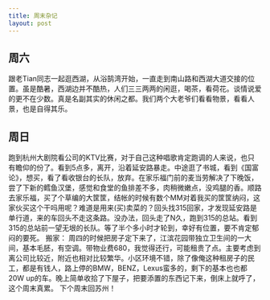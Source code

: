 ```yaml
---
title: 周末杂记
layout: post
---
```


## 周六 

跟老Tian同志一起逛西湖，从浴鹄湾开始，一直走到南山路和西湖大道交接的位置。虽是酷暑，西湖边并不酷热，人们三三两两的闲逛，喝茶，看荷花。谈情说爱的更不在少数。真是名副其实的休闲之都。我们两个大老爷们看看物景，看看人景，也是自得其乐。 

## 周日 

跑到杭州大剧院看公司的KTV比赛，对于自己这种唱歌肯定跑调的人来说，也只有瞻仰的份了。看到5点多，离开，沿着延安路暴走。中途逛了书城，看到《国富论》，想买，看了看收银台的长队，放弃。在家乐福门前的麦当劳解决了下晚饭，尝了下新的鳕鱼汉堡，感觉和食堂的鱼排差不多，肉稍微嫩点，没鸡腿的香。顺路去家乐福，买了个草编的大筐筐，结帐的时候有数个MM对着我买的筐筐纳闷，这家伙买这个干吗用呢？难道是用来(买)卖菜的？回头找315回家，才发现延安路是单行道，来的车回头不走这条路。没办法，回头走了N久，跑到315的总站。看到315的总站前一望无垠的长队。等了半个多小时才轮到，幸好有位置，要不肯定郁闷的要死。 搬家： 周四的时候把房子定下来了，江滨花园带独立卫生间的一大间，基本毛胚，有空调。带物业费680，我觉得还行，可能租贵了点。主要考虑到离公司比较近，附近也相对比较繁华。小区环境不错，除了像俺这种租房子的民工，都是有钱人，路上停的BMW，BENZ，Lexus蛮多的，剩下的基本也也都20W up的车。晚上简单收拾了下屋子，把要添置的东西记下来，倒床上就呼了，这个周末真累。 下个周末回苏州！
